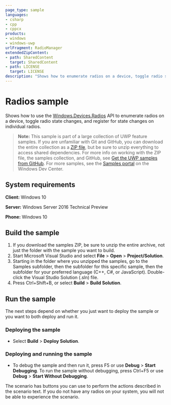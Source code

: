 ```yaml
---
page_type: sample
languages:
- csharp
- cpp
- cppcx
products:
- windows
- windows-uwp
urlFragment: RadioManager
extendedZipContent:
- path: SharedContent
  target: SharedContent
- path: LICENSE
  target: LICENSE
description: "Shows how to enumerate radios on a device, toggle radio state changes, and register for state changes on individual radios."
---
```


<!---
  category: NetworkingAndWebServices 
  samplefwlink: http://go.microsoft.com/fwlink/p/?LinkId=620590
--->

# Radios sample

Shows how to use the [Windows.Devices.Radios](https://msdn.microsoft.com/library/windows/apps/windows.devices.radios.aspx) API to enumerate radios on a device, 
toggle radio state changes, and register for state changes on individual radios. 

> **Note:** This sample is part of a large collection of UWP feature samples. 
> If you are unfamiliar with Git and GitHub, you can download the entire collection as a 
> [ZIP file](https://github.com/Microsoft/Windows-universal-samples/archive/master.zip), but be 
> sure to unzip everything to access shared dependencies. For more info on working with the ZIP file, 
> the samples collection, and GitHub, see [Get the UWP samples from GitHub](https://aka.ms/ovu2uq). 
> For more samples, see the [Samples portal](https://aka.ms/winsamples) on the Windows Dev Center. 

## System requirements

**Client:** Windows 10

**Server:** Windows Server 2016 Technical Preview

**Phone:** Windows 10

## Build the sample

1. If you download the samples ZIP, be sure to unzip the entire archive, not just the folder with the sample you want to build. 
2. Start Microsoft Visual Studio and select **File** \> **Open** \> **Project/Solution**.
3. Starting in the folder where you unzipped the samples, go to the Samples subfolder, then the subfolder for this specific sample, then the subfolder for your preferred language (C++, C#, or JavaScript). Double-click the Visual Studio Solution (.sln) file.
4. Press Ctrl+Shift+B, or select **Build** \> **Build Solution**.

## Run the sample

The next steps depend on whether you just want to deploy the sample or you want to both deploy and run it.

### Deploying the sample

- Select **Build** \> **Deploy Solution**. 

### Deploying and running the sample

- To debug the sample and then run it, press F5 or use **Debug** \> **Start Debugging**. To run the sample without debugging, press Ctrl+F5 or use **Debug** \> **Start Without Debugging**.

The scenario has buttons you can use to perform the actions described in the scenario text. If you do not have any radios on your system, you will not be able to experience the scenario.
